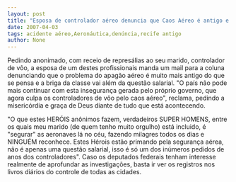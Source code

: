 ```yaml
---
layout: post
title: "Esposa de controlador aéreo denuncia que Caos Aéreo é antigo e aparece em registros oficiais da Aeronáutica"
date: 2007-04-03
tags: acidente aéreo,Aeronáutica,denúncia,recife antigo
author: None
---
```


Pedindo anonimado, com receio de represálias ao seu marido, controlador de vôo, a esposa de um destes profissionais manda um mail para a coluna denunciando que o problema do apagão aéreo é muito mais antigo do que se pensa e a briga da classe vai além da questão salarial.
\"O país não pode mais continuar com esta insegurança gerada pelo próprio governo, que agora culpa os controladores de vôo pelo caos aéreo\", reclama, pedindo a misericórdia e graça de Deus diante de tudo que está acontecendo.

\"O que estes HERÓIS anônimos fazem, verdadeiros SUPER HOMENS, entre os quais meu marido (de quem tenho muito orgulho) está incluido, é \"segurar\" as
aeronaves lá no céu, fazendo milagres todos os dias e NINGUÉM reconhece. Estes Hérois estão primando pela segurança aérea, não é apenas uma questão salarial, isso é só um dos inúmeros pedidos de anos dos controladores\".
Caso os deputados federais tenham interesse realmente de aprofundar as investigações, basta ir ver os registros nos livros diários do controle de todas as cidades. 